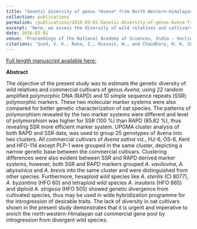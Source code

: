 ```yaml
---
title: "Genetic diversity of genus *Avena* from North Western-Himalayas Using molecular markers."
collection: publications
permalink: /publications/2016-03-01-Genetic-diversity-of-genus-Avena-from-North-Western-Himalayas-using-molecular-markers
excerpt: 'Here, we assess the diversity of wild relatives and cultivars of geneus *Avena* using RAPD and SSR markers. '
date: 2016-03-01
venue: 'Proceedings of the National Academy of Sciences, India - Section B: Biological Sciences'
citations: 'Sood, V. K., Rana, I., Hussain, W., and Chaudhary, H. K. 2016. Genetic Diversity of Genus Avena from North Western-Himalayas Using Molecular Markers. Proc. Natl. Acad. Sci., India, Sect. B Biol. Sci. 86:151–158.'
---
```


<a href='https://link.springer.com/article/10.1007/s40011-014-0427-3'>Full length manuscript available here:</a>

**Abstract**

The objective of the present study was to estimate the genetic diversity of wild relatives and commercial cultivars of genus *Avena*, using 22 random amplified polymorphic DNA (RAPD) and 10 simple sequence repeats (SSR) polymorphic markers. These two molecular marker systems were also compared for better genetic characterization of oat species. The patterns of polymorphism revealed by the two marker systems were different and level of polymorphism was higher for SSR (100 %) than RAPD (85.82 %), thus revealing SSR more efficient marker system. UPGMA cluster analysis of both RAPD and SSR data, was used to group 25 genotypes of Avena into two clusters. All commercial cultivars of *Avena sativa* viz., HJ-6, OS-6, Kent and HFO-114 except PLP-1 were grouped in the same cluster, depicting a narrow genetic base between the commercial cultivars. Clustering differences were also evident between SSR and RAPD derived marker systems, however, both SSR and RAPD markers grouped *A. vavilovina*, *A. abyssinica* and *A. brevis* into the same cluster and were distinguished from other species. Furthermore, hexaploid wild species like *A. sterilis* (CI 8077), *A. byzantina* (HFO 60) and tetraploid wild species *A. insularis* (HFO 865) and diploid *A. strigosa* (HFO 505) showed genetic divergence from cultivated species, thus may be used in wide hybridization programme for the introgression of desirable traits. The lack of diversity in oat cultivars shown in the present study demonstrates that it is urgent and imperative to enrich the north western-Himalayan oat commercial gene pool by introgression from divergent wild species.


